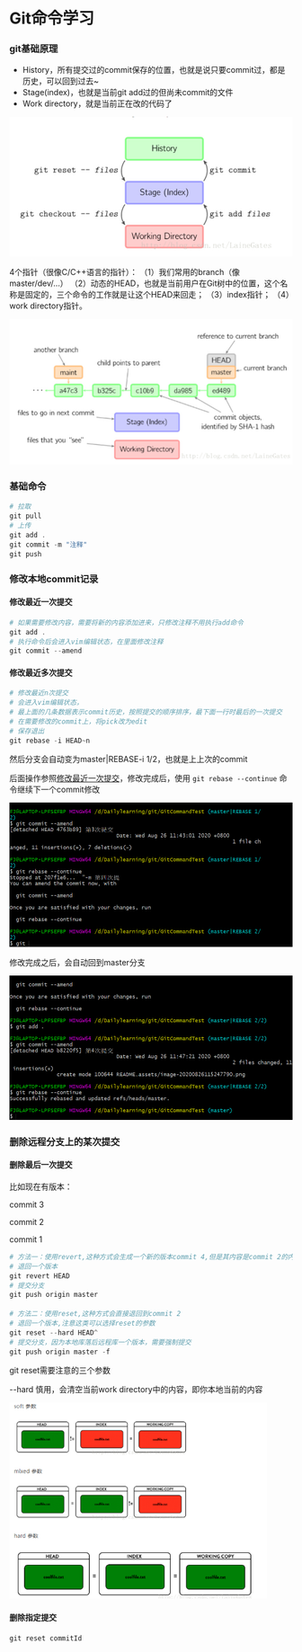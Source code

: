 # Git命令学习

### git基础原理

- History，所有提交过的commit保存的位置，也就是说只要commit过，都是历史，可以回到过去~
- Stage(index)，也就是当前git add过的但尚未commit的文件
- Work directory，就是当前正在改的代码了

<img src="README.assets/image-20200826132913347.png" alt="image-20200826132913347" style="zoom:67%;" />



4个指针（很像C/C++语言的指针）：
（1）我们常用的branch（像master/dev/…）
（2）动态的HEAD，也就是当前用户在Git树中的位置，这个名称是固定的，三个命令的工作就是让这个HEAD来回走；
（3）index指针；
（4）work directory指针。

<img src="README.assets/image-20200826133044027.png" alt="image-20200826133044027" style="zoom:50%;" />

### 基础命令

```powershell
# 拉取
git pull
# 上传
git add .
git commit -m "注释"
git push
```



### 修改本地commit记录

#### 修改最近一次提交

```powershell
# 如果需要修改内容，需要将新的内容添加进来，只修改注释不用执行add命令
git add .
# 执行命令后会进入vim编辑状态，在里面修改注释
git commit --amend
```



#### 修改最近多次提交

```powershell
# 修改最近n次提交
# 会进入vim编辑状态，
# 最上面的几条数据表示commit历史，按照提交的顺序排序，最下面一行时最后的一次提交
# 在需要修改的commit上，将pick改为edit
# 保存退出
git rebase -i HEAD~n
```



然后分支会自动变为master|REBASE-i 1/2，也就是上上次的commit

后面操作参照[修改最近一次提交](####修改最近一次提交)，修改完成后，使用 `git rebase --continue` 命令继续下一个commit修改

<img src="README.assets/image-20200826115247790.png" alt="image-20200826115247790" style="zoom: 67%;" />

修改完成之后，会自动回到master分支

<img src="README.assets/image-20200826120056216.png" alt="image-20200826120056216" style="zoom: 67%;" />



### 删除远程分支上的某次提交

#### 删除最后一次提交

比如现在有版本：

commit 3

commit 2

commit 1

```powershell
# 方法一：使用revert,这种方式会生成一个新的版本commit 4,但是其内容是commit 2的内容
# 退回一个版本
git revert HEAD
# 提交分支
git push origin master

# 方法二：使用reset,这种方式会直接退回到commit 2
# 退回一个版本,注意这类可以选择reset的参数
git reset --hard HEAD^
# 提交分支，因为本地库落后远程库一个版本，需要强制提交
git push origin master -f
```



git reset需要注意的三个参数

--hard 慎用，会清空当前work directory中的内容，即你本地当前的内容

<img src="README.assets/image-20200826133117729.png" alt="image-20200826133117729" style="zoom:67%;" />



#### 删除指定提交

```
git reset commitId
```

